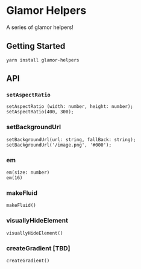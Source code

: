 # Glamor Helpers

A series of glamor helpers!

## Getting Started

`yarn install glamor-helpers`

## API

### `setAspectRatio`

```
setAspectRatio (width: number, height: number);
setAspectRatio(400, 300);
```

### setBackgroundUrl

```
setBackgroundUrl(url: string, fallBack: string);
setBackgroundUrl('/image.png', '#000');
```

### em

```
em(size: number)
em(16)
```

### makeFluid

```
makeFluid()
```

### visuallyHideElement

```
visuallyHideElement()
```

### createGradient [TBD]

```
createGradient()
```
